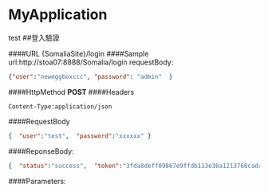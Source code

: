 # MyApplication
test
##登入驗證

####URL
{SomaliaSite}/login
####Sample
url:http://stoa07:8888/Somalia/login
requestBody:  
```json
{"user":"neweggboxccc", "password": "admin"  }  
```
####HttpMethod
**POST**
####Headers
```
Content-Type:application/json
```
####RequestBody 
```json
{  "user":"test",  "password":"xxxxxx" }
```
####ReponseBody:
```json
{  "status":"success",  "token":"3fda8deff09867e9ffdb113e38a1213768cada8b",  "id":null,  "name":null,  "cellphones":null,  "expired":null,  "error":null,  "emails":null,  "display_name":null,  "device_id":null,  "profile_image":null,  "inactive_cellphone":null  }
```
####Parameters:
